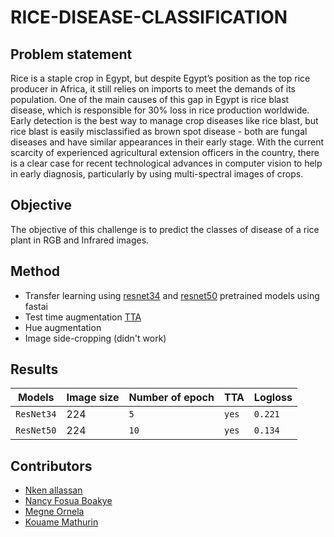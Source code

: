 # RICE-DISEASE-CLASSIFICATION

## Problem statement

Rice is a staple crop in Egypt, but despite Egypt’s position as the top rice producer in Africa, it still relies on imports
to meet the demands of its population. One of the main causes of this gap in Egypt is rice blast disease, which is
responsible for 30% loss in rice production worldwide. Early detection is the best way to manage crop diseases like rice
blast, but rice blast is easily misclassified as brown spot disease - both are fungal diseases and have similar appearances
in their early stage. With the current scarcity of experienced agricultural extension officers in the country, there is a clear
case for recent technological advances in computer vision to help in early diagnosis, particularly by using multi-spectral
images of crops.

## Objective

The objective of this challenge is to predict the classes of disease of a rice plant in RGB and Infrared images.

## Method

- Transfer learning using [resnet34](https://arxiv.org/abs/1512.03385) and [resnet50](https://arxiv.org/abs/1512.03385) pretrained models using fastai
- Test time augmentation [TTA](https://openaccess.thecvf.com/content/ICCV2021/papers/Shanmugam_Better_Aggregation_in_Test-Time_Augmentation_ICCV_2021_paper.pdf)
- Hue augmentation
- Image side-cropping (didn't work)

## Results

| Models    | Image size      | Number of epoch | TTA |  Logloss|
| ------------- | ------------- | --------    | ------ | ------- |
| `ResNet34`       | 224        | `5`   |        `yes`|  `0.221`  |
| `ResNet50`         | 224         | `10`   |    `yes`|  `0.134`  |


## Contributors
- [Nken allassan](https://github.com/matzolla/)
- [Nancy Fosua Boakye](https://)
- [Megne Ornela](https://)
- [Kouame Mathurin](https://)
